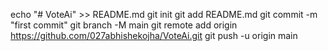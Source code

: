 echo "# VoteAi" >> README.md
git init
git add README.md
git commit -m "first commit"
git branch -M main
git remote add origin https://github.com/027abhishekojha/VoteAi.git
git push -u origin main
